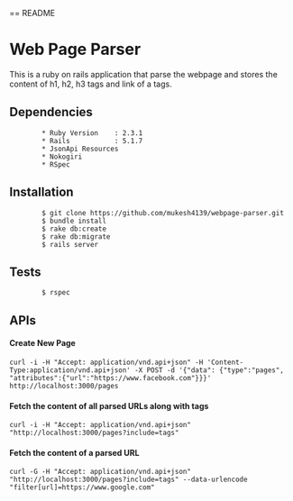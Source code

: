 == README

# Web Page Parser

This is a ruby on rails application that parse the webpage and stores the content
of h1, h2, h3 tags and link of a tags.

## Dependencies
            * Ruby Version    : 2.3.1
            * Rails           : 5.1.7
            * JsonApi Resources
            * Nokogiri
            * RSpec
            
## Installation
            $ git clone https://github.com/mukesh4139/webpage-parser.git
            $ bundle install
            $ rake db:create
            $ rake db:migrate
            $ rails server
           
## Tests
            $ rspec            

## APIs

#### Create New Page
    curl -i -H "Accept: application/vnd.api+json" -H 'Content-Type:application/vnd.api+json' -X POST -d '{"data": {"type":"pages", "attributes":{"url":"https://www.facebook.com"}}}' http://localhost:3000/pages
    
#### Fetch the content of all parsed URLs along with tags
    curl -i -H "Accept: application/vnd.api+json" "http://localhost:3000/pages?include=tags"    

#### Fetch the content of a parsed URL
    curl -G -H "Accept: application/vnd.api+json" "http://localhost:3000/pages?include=tags" --data-urlencode "filter[url]=https://www.google.com"
